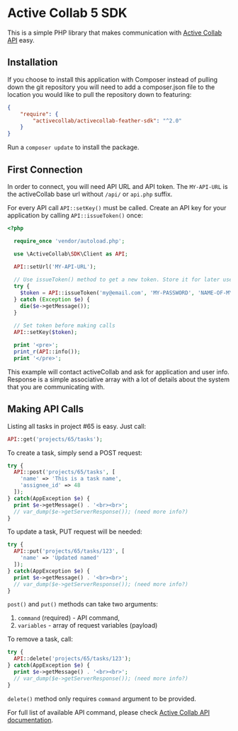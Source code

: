# Active Collab 5 SDK

This is a simple PHP library that makes communication with [Active Collab API](https://labs.activecollab.com/nightly-activecollab-api/v1/authentication.html) easy.

## Installation

If you choose to install this application with Composer instead of pulling down the git repository you will need to add a composer.json file to the location you would like to pull the repository down to featuring:

```json
{
    "require": {
        "activecollab/activecollab-feather-sdk": "^2.0"
    }
}
```
    
Run a ``composer update`` to install the package.

## First Connection

In order to connect, you will need API URL and API token. 
The `MY-API-URL` is the activeCollab base url without `/api/` or `api.php` suffix.

For every API call `API::setKey()` must be called.
Create an API key for your application by calling `API::issueToken()` once:

```php
<?php

  require_once 'vendor/autoload.php';

  use \ActiveCollab\SDK\Client as API;

  API::setUrl('MY-API-URL');
  
  // Use issueToken() method to get a new token. Store it for later use
  try {
    $token = API::issueToken('my@email.com', 'MY-PASSWORD', 'NAME-OF-MY-APP', 'NAME-OF-MY-COMPANY');
  } catch (Exception $e) {
    die($e->getMessage());
  }
  
  // Set token before making calls
  API::setKey($token);

  print '<pre>';
  print_r(API::info());
  print '</pre>';
```

This example will contact activeCollab and ask for application and user info. Response is a simple associative array with a lot of details about the system that you are communicating with.

## Making API Calls

Listing all tasks in project #65 is easy. Just call:

```php
API::get('projects/65/tasks');
```

To create a task, simply send a POST request:

```php
try {
  API::post('projects/65/tasks', [
    'name' => 'This is a task name',
    'assignee_id' => 48
  ]);
} catch(AppException $e) {
  print $e->getMessage() . '<br><br>';
  // var_dump($e->getServerResponse()); (need more info?)
}
```

To update a task, PUT request will be needed:

```php
try {
  API::put('projects/65/tasks/123', [
    'name' => 'Updated named'
  ]);
} catch(AppException $e) {
  print $e->getMessage() . '<br><br>';
  // var_dump($e->getServerResponse()); (need more info?)
}
```

``post()`` and ``put()`` methods can take two arguments:

1. ``command`` (required) - API command,
3. ``variables`` - array of request variables (payload)

To remove a task, call:

```php
try {
  API::delete('projects/65/tasks/123');
} catch(AppException $e) {
  print $e->getMessage() . '<br><br>';
  // var_dump($e->getServerResponse()); (need more info?)
}
```

``delete()`` method only requires ``command`` argument to be provided.

For full list of available API command, please check [Active Collab API documentation](https://labs.activecollab.com/nightly-activecollab-api/).
